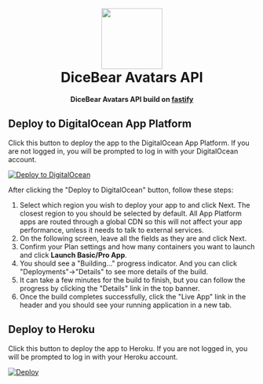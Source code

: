 <h1 align="center"><img src="https://avatars.dicebear.com/api/male/seed.svg?mood=happy" width="124" /> <br />DiceBear Avatars API</h1>
<p align="center"><strong>DiceBear Avatars API build on <a href="https://fastify.io/" target="_blank">fastify</a></strong></p>

## Deploy to DigitalOcean App Platform

Click this button to deploy the app to the DigitalOcean App Platform. If you are not logged in, you will be prompted to log in with your DigitalOcean account.

[![Deploy to DigitalOcean](https://www.deploytodo.com/do-btn-blue.svg)](https://cloud.digitalocean.com/apps/new?repo=https://github.com/DiceBear/avatars-api/tree/main)

After clicking the "Deploy to DigitalOcean" button, follow these steps:

1. Select which region you wish to deploy your app to and click Next. The closest region to you should be selected by default. All App Platform apps are routed through a global CDN so this will not affect your app performance, unless it needs to talk to external services.
2. On the following screen, leave all the fields as they are and click Next.
3. Confirm your Plan settings and how many containers you want to launch and click **Launch Basic/Pro App**.
4. You should see a "Building..." progress indicator. And you can click "Deployments"→"Details" to see more details of the build.
5. It can take a few minutes for the build to finish, but you can follow the progress by clicking the "Details" link in the top banner.
6. Once the build completes successfully, click the "Live App" link in the header and you should see your running application in a new tab.

## Deploy to Heroku

Click this button to deploy the app to Heroku. If you are not logged in, you will be prompted to log in with your Heroku account.

[![Deploy](https://www.herokucdn.com/deploy/button.svg)](https://heroku.com/deploy?template=https://github.com/DiceBear/avatars-api)
